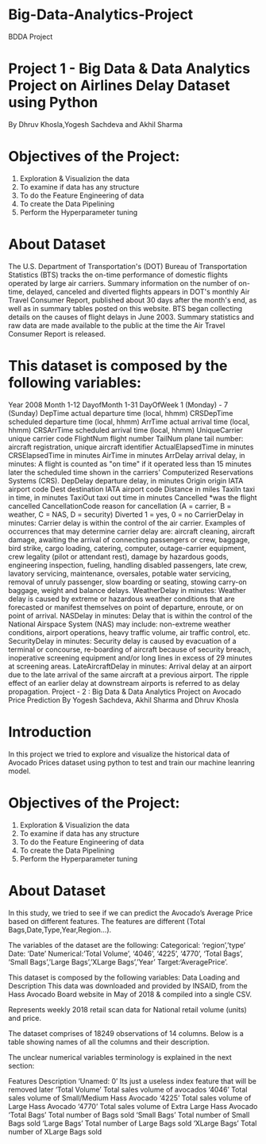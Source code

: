 # Big-Data-Analytics-Project
BDDA Project

# Project 1 - Big Data & Data Analytics Project on Airlines Delay Dataset using Python

By Dhruv Khosla,Yogesh Sachdeva and Akhil Sharma 

# Objectives of the Project:
1. Exploration & Visualizion the data
2. To examine if data has any structure
3. To do the Feature Engineering of data
4. To create the Data Pipelining
5. Perform the Hyperparameter tuning

# About Dataset
The U.S. Department of Transportation's (DOT) Bureau of Transportation Statistics (BTS) tracks the on-time performance of domestic flights operated by large air carriers. Summary information on the number of on-time, delayed, canceled and diverted flights appears in DOT's monthly Air Travel Consumer Report, published about 30 days after the month's end, as well as in summary tables posted on this website. BTS began collecting details on the causes of flight delays in June 2003. Summary statistics and raw data are made available to the public at the time the Air Travel Consumer Report is released.

# This dataset is composed by the following variables:
Year 2008
Month 1-12
DayofMonth 1-31
DayOfWeek 1 (Monday) - 7 (Sunday)
DepTime actual departure time (local, hhmm)
CRSDepTime scheduled departure time (local, hhmm)
ArrTime actual arrival time (local, hhmm)
CRSArrTime scheduled arrival time (local, hhmm)
UniqueCarrier unique carrier code
FlightNum flight number
TailNum plane tail number: aircraft registration, unique aircraft identifier
ActualElapsedTime in minutes
CRSElapsedTime in minutes
AirTime in minutes
ArrDelay arrival delay, in minutes: A flight is counted as "on time" if it operated less than 15 minutes later the scheduled time shown in the carriers' Computerized Reservations Systems (CRS).
DepDelay departure delay, in minutes
Origin origin IATA airport code
Dest destination IATA airport code
Distance in miles
TaxiIn taxi in time, in minutes
TaxiOut taxi out time in minutes
Cancelled *was the flight cancelled
CancellationCode reason for cancellation (A = carrier, B = weather, C = NAS, D = security)
Diverted 1 = yes, 0 = no
CarrierDelay in minutes: Carrier delay is within the control of the air carrier. Examples of occurrences that may determine carrier delay are: aircraft cleaning, aircraft damage, awaiting the arrival of connecting passengers or crew, baggage, bird strike, cargo loading, catering, computer, outage-carrier equipment, crew legality (pilot or attendant rest), damage by hazardous goods, engineering inspection, fueling, handling disabled passengers, late crew, lavatory servicing, maintenance, oversales, potable water servicing, removal of unruly passenger, slow boarding or seating, stowing carry-on baggage, weight and balance delays.
WeatherDelay in minutes: Weather delay is caused by extreme or hazardous weather conditions that are forecasted or manifest themselves on point of departure, enroute, or on point of arrival.
NASDelay in minutes: Delay that is within the control of the National Airspace System (NAS) may include: non-extreme weather conditions, airport operations, heavy traffic volume, air traffic control, etc.
SecurityDelay in minutes: Security delay is caused by evacuation of a terminal or concourse, re-boarding of aircraft because of security breach, inoperative screening equipment and/or long lines in excess of 29 minutes at screening areas.
LateAircraftDelay in minutes: Arrival delay at an airport due to the late arrival of the same aircraft at a previous airport. The ripple effect of an earlier delay at downstream airports is referred to as delay propagation.
Project - 2 : Big Data & Data Analytics Project on Avocado Price Prediction
By Yogesh Sachdeva, Akhil Sharma and Dhruv Khosla

# Introduction
In this project we tried to explore and visualize the historical data of Avocado Prices dataset using python to test and train our machine leanring model.

# Objectives of the Project:
1. Exploration & Visualizion the data
2. To examine if data has any structure
3. To do the Feature Engineering of data
4. To create the Data Pipelining
5. Perform the Hyperparameter tuning

# About Dataset
In this study, we tried to see if we can predict the Avocado’s Average Price based on different features. The features are different (Total Bags,Date,Type,Year,Region…).

The variables of the dataset are the following: Categorical: ‘region’,’type’ Date: ‘Date’ Numerical:’Total Volume’, ‘4046’, ‘4225’, ‘4770’, ‘Total Bags’, ‘Small Bags’,’Large Bags’,’XLarge Bags’,’Year’ Target:‘AveragePrice’.

This dataset is composed by the following variables:
Data Loading and Description This data was downloaded and provided by INSAID, from the Hass Avocado Board website in May of 2018 & compiled into a single CSV.

Represents weekly 2018 retail scan data for National retail volume (units) and price.

The dataset comprises of 18249 observations of 14 columns. Below is a table showing names of all the columns and their description.

The unclear numerical variables terminology is explained in the next section:

Features Description ‘Unamed: 0’ Its just a useless index feature that will be removed later ‘Total Volume’ Total sales volume of avocados ‘4046’ Total sales volume of Small/Medium Hass Avocado ‘4225’ Total sales volume of Large Hass Avocado ‘4770’ Total sales volume of Extra Large Hass Avocado ‘Total Bags’ Total number of Bags sold ‘Small Bags’ Total number of Small Bags sold ‘Large Bags’ Total number of Large Bags sold ‘XLarge Bags’ Total number of XLarge Bags sold
